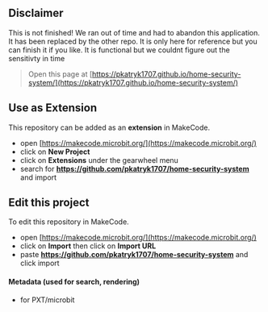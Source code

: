 ## Disclaimer
This is not finished! We ran out of time and had to abandon this application. It has been replaced by the other repo. It is only here for reference but you can finish it if you like. 
It is functional but we couldnt figure out the sensitivty in time

> Open this page at [https://pkatryk1707.github.io/home-security-system/](https://pkatryk1707.github.io/home-security-system/)

## Use as Extension

This repository can be added as an **extension** in MakeCode.

* open [https://makecode.microbit.org/](https://makecode.microbit.org/)
* click on **New Project**
* click on **Extensions** under the gearwheel menu
* search for **https://github.com/pkatryk1707/home-security-system** and import

## Edit this project

To edit this repository in MakeCode.

* open [https://makecode.microbit.org/](https://makecode.microbit.org/)
* click on **Import** then click on **Import URL**
* paste **https://github.com/pkatryk1707/home-security-system** and click import

#### Metadata (used for search, rendering)

* for PXT/microbit
<script src="https://makecode.com/gh-pages-embed.js"></script><script>makeCodeRender("{{ site.makecode.home_url }}", "{{ site.github.owner_name }}/{{ site.github.repository_name }}");</script>
